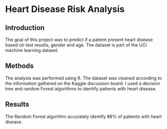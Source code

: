 # Heart Disease Risk Analysis

## Introduction

The goal of this project was to predict if a patient present heart disease based on test results, gender and age. The dataset is part of the UCI machine learning dataset.

## Methods

The analysis was performed using R.
The dataset was cleaned according to the information gathered on the  Kaggle discussion board. 
I used a decision tree and random Forest algorithms to identify patients with heart disease.

## Results

The Random Forest algorithm accurately identify 88% of patients with heart disease.